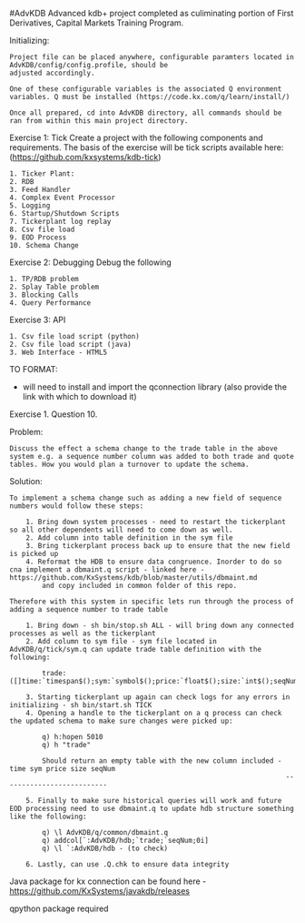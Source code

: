 #AdvKDB
Advanced kdb+ project completed as culiminating portion of First Derivatives, Capital Markets Training Program.

Initializing:
    
    Project file can be placed anywhere, configurable paramters located in AdvKDB/config/config.profile, should be
    adjusted accordingly. 

    One of these configurable variables is the associated Q environment variables. Q must be installed (https://code.kx.com/q/learn/install/)

    Once all prepared, cd into AdvKDB directory, all commands should be ran from within this main project directory.

Exercise 1: Tick
Create a project with the following components and requirements. The basis of the exercise will be tick scripts available here:
(https://github.com/kxsystems/kdb-tick)

    1. Ticker Plant:
    2. RDB
    3. Feed Handler
    4. Complex Event Processor
    5. Logging
    6. Startup/Shutdown Scripts
    7. Tickerplant log replay
    8. Csv file load
    9. EOD Process
    10. Schema Change

Exercise 2: Debugging
Debug the following

    1. TP/RDB problem
    2. Splay Table problem
    3. Blocking Calls
    4. Query Performance

Exercise 3: API

    1. Csv file load script (python)
    2. Csv file load script (java)
    3. Web Interface - HTML5

TO FORMAT:

- will need to install and import the qconnection library (also provide the link with which to download it)


Exercise 1. Question 10.

Problem:

    Discuss the effect a schema change to the trade table in the above system e.g. a sequence number column was added to both trade and quote tables. How you would plan a turnover to update the schema.

Solution: 

    To implement a schema change such as adding a new field of sequence numbers would follow these steps:

        1. Bring down system processes - need to restart the tickerplant so all other dependents will need to come down as well. 
        2. Add column into table definition in the sym file
        3. Bring tickerplant process back up to ensure that the new field is picked up
        4. Reformat the HDB to ensure data congruence. Inorder to do so cna implement a dbmaint.q script - linked here - https://github.com/KxSystems/kdb/blob/master/utils/dbmaint.md 
            and copy included in common folder of this repo.

    Therefore with this system in specific lets run through the process of adding a sequence number to trade table

        1. Bring down - sh bin/stop.sh ALL - will bring down any connected processes as well as the tickerplant
        2. Add column to sym file - sym file located in AdvKDB/q/tick/sym.q can update trade table definition with the following:

            trade:([]time:`timespan$();sym:`symbol$();price:`float$();size:`int$();seqNum:`int$())
        
        3. Starting tickerplant up again can check logs for any errors in initializing - sh bin/start.sh TICK
        4. Opening a handle to the tickerplant on a q process can check the updated schema to make sure changes were picked up:

            q) h:hopen 5010
            q) h "trade"

            Should return an empty table with the new column included - time sym price size seqNum
                                                                        --------------------------

        5. Finally to make sure historical queries will work and future EOD processing need to use dbmaint.q to update hdb structure something like the following:

            q) \l AdvKDB/q/common/dbmaint.q
            q) addcol[`:AdvKDB/hdb;`trade;`seqNum;0i]
            q) \l `:AdvKDB/hdb - (to check)

        6. Lastly, can use .Q.chk to ensure data integrity

Java package for kx connection can be found here - https://github.com/KxSystems/javakdb/releases

qpython package required